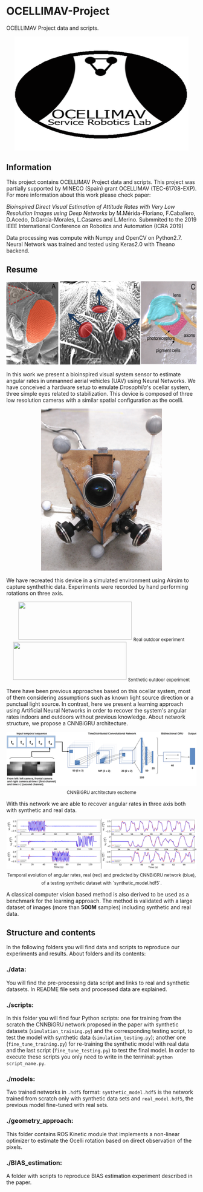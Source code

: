 # OCELLIMAV-Project
OCELLIMAV Project data and scripts.


<p align="center">
  <img width="460" height="300" src=".github/logo3_2.png">
</p>

## Information
This project contains OCELLIMAV Project data and scripts. This project was partially supported by MINECO (Spain) grant OCELLIMAV (TEC-61708-EXP). For more information about this work please check paper: 

*Bioinspired Direct Visual Estimation of Attitude Rates with Very Low Resolution Images using Deep Networks* by M.Mérida-Floriano, F.Caballero, D.Acedo, D.García-Morales, L.Casares and L.Merino. Submmited to the 2019 IEEE International Conference on Robotics and Automation (ICRA 2019) 

Data processing was compute with Numpy and OpenCV on Python2.7. Neural Network was trained and tested using Keras2.0 with Theano backend.


## Resume


<p align="center">
  <img width="560" height="220" src=".github/ocelli_3.png">
</p>


In this work we present a bioinspired visual system sensor to estimate angular rates in unmanned aerial vehicles (UAV) using Neural Networks. We have conceived a hardware setup to emulate *Drosophila*'s ocellar system, three simple eyes related to stabilization. This device is composed of three low resolution cameras with a similar spatial configuration as the ocelli.

<p align="center">
  <img width="320" height="427" src=".github/device.jpg">
</p>


We have recreated this device in a simulated environment using Airsim to capture synthethic data. Experiments were recorded by hand performing rotations on three axis.



<p align="center">
  <img width="300" height="100" src=".github/real_experiment.gif">
  <sub> Real outdoor experiment </sub>
    <img width="300" height="100" src=".github/simulation_experiment.gif">
  <sub> Synthetic outdoor experiment </sub>
</p>



There have been previous approaches based on this ocellar system, most of them considering assumptions such as known light source direction or a punctual light source. In contrast, here we present a learning approach using Artificial Neural Networks in order to recover the system's angular rates indoors and outdoors without previous knowledge. About network structure, we propose a CNNBiGRU architecture.


<p align="center">
  <img src=".github/ICRA_network2.png">
  <sub> CNNBiGRU architecture escheme  </sub>
</p>



With this network we are able to recover angular rates in three axis both with synthetic and real data.



<p align="center">
  <img src=.github/temp_evol17.png>
  <sub>Temporal evolution of angular rates, real (red) and predicted by CNNBiGRU network (blue), of a testing synthetic dataset with `synthetic_model.hdf5`. </sub>
</p>



A classical computer vision based method is also derived to be used as a benchmark for the learning approach. The method is validated with a large dataset of images (more than **500M** samples) including synthetic and real data.

## Structure and contents
In the following folders you will find data and scripts to reproduce our experiments and results. About folders and its contents:

### ./data:
You will find the pre-processing data script and links to real and synthetic datasets. In README file sets and processed data are explained.

### ./scripts:
In this folder you will find four Python scripts: one for training from the scratch the CNNBiGRU network proposed in the paper with synthetic datasets (`simulation_training.py`) and the corresponding testing script, to test the model with synthetic data (`simulation_testing.py`); another one (`fine_tune_training.py`) for re-training the synthetic model with real data and the last script (`fine_tune_testing.py`) to test the final model. In order to execute these scripts you only need to write in the terminal: `python script_name.py`.
  
### ./models:
Two trained networks in `.hdf5` format: `synthetic_model.hdf5` is the network trained from scratch only with synthetic data sets and `real_model.hdf5`, the previous model fine-tuned with real sets.

### ./geometry_approach: 
This folder contains ROS Kinetic module that implements a non-linear optimizer to estimate the Ocelli rotation based on direct observation of the pixels. 

### ./BIAS_estimation:
A folder with scripts to reproduce BIAS estimation experiment described in the paper.

